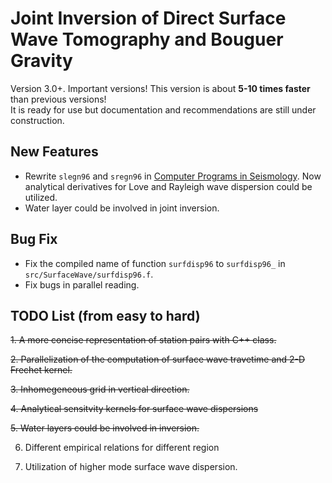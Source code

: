 # Joint Inversion of Direct Surface Wave Tomography and Bouguer Gravity
Version 3.0+. Important versions! This version is about **5-10 times faster** than previous versions!  
It is ready for use but documentation and recommendations are still under construction.

## New Features
* Rewrite `slegn96` and `sregn96` in [Computer Programs in Seismology](http://www.eas.slu.edu/eqc/eqccps.html). Now analytical derivatives for Love and Rayleigh wave dispersion could be utilized.
* Water layer could be involved in joint inversion.

## Bug Fix
* Fix the compiled name of function `surfdisp96`  to `surfdisp96_` in `src/SurfaceWave/surfdisp96.f`.
* Fix bugs in parallel reading.

## TODO List (from easy to hard)  


~~1. A more concise representation of station pairs with C++ class.~~

~~2. Parallelization of the computation of surface wave travetime and 2-D Frechet kernel.~~

~~3. Inhomegeneous grid in vertical direction.~~

~~4. Analytical sensitvity kernels for surface wave dispersions~~

~~5. Water layers could be involved in inversion.~~ 

6. Different empirical relations for different region

7. Utilization of higher mode surface wave dispersion.

